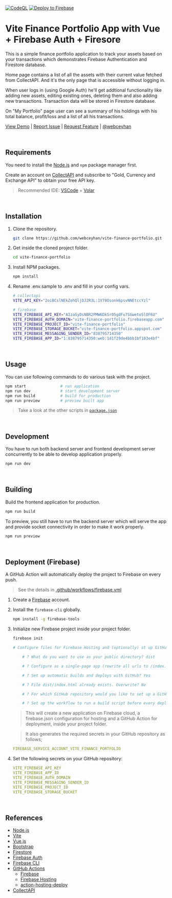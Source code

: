 <!-- AUTOMATION BADGES -->

[![CodeQL](https://github.com/webceyhan/vite-finance-portfolio/actions/workflows/codeql-analysis.yml/badge.svg)](https://github.com/webceyhan/vite-finance-portfolio/actions/workflows/codeql-analysis.yml)
[![Deploy to Firebase](https://github.com/webceyhan/vite-finance-portfolio/actions/workflows/firebase.yml/badge.svg)](https://github.com/webceyhan/vite-finance-portfolio/actions/workflows/firebase.yml)

<!-- LOGO (OPTIONAL) -->

<!-- <img src="./src/assets/logo.png" width="100px"> -->

 <!-- HEADER ///////////////////////////////////////////////////////////// -->

# Vite Finance Portfolio App with Vue + Firebase Auth + Firesore

This is a simple finance portfolio application to track your assets based on your transactions which demonstrates Firebase Authentication and Firestore database.

Home page contains a list of all the assets with their current value fetched from CollectAPI. And it's the only page that is accessible without logging in.

When user logs in (using Google Auth) he'll get addtional functionality like adding new assets, editing existing ones, deleting them and also adding new transactions.
Transaction data will be stored in Firestore database.

On "My Portfolio" page user can see a summary of his holdings with his total balance, profit/loss and a list of all his transactions.

[View Demo](https://vite-finance-portfolio.web.app/) |
[Report Issue](https://github.com/webceyhan/vite-finance-portfolio/issues) |
[Request Feature](https://github.com/webceyhan/vite-finance-portfolio/pulls) |
[@webceyhan](https://twitter.com/webceyhan)

<br>
<!-- REQUIREMENTS /////////////////////////////////////////////////////// -->

## Requirements

You need to install the [Node.js](https://nodejs.dev/)
and `npm` package manager first.

Create an account on [CollectAPI](https://collectapi.com/) 
and subscribe to "Gold, Currency and Exchange API" to obtain your free API key.

> Recommended IDE:
> [VSCode](https://code.visualstudio.com/) + [Volar](https://marketplace.visualstudio.com/items?itemName=johnsoncodehk.volar)

<br>
<!-- INSTALLATION //////////////////////////////////////////////////////// -->

## Installation

1. Clone the repository.
    ```sh
    git clone https://github.com/webceyhan/vite-finance-portfolio.git
    ```
2. Get inside the cloned project folder.
    ```sh
    cd vite-finance-portfolio
    ```
3. Install NPM packages.
    ```sh
    npm install
    ```
4. Rename .env.sample to .env and fill in your config vars.
    ```sh
    # collectapi
    VITE_API_KEY="2oiBCslNEkZohQljDJ2R3L:1V70Osonk6psvNNEtccYzl"

    # firebase
    VITE_FIREBASE_API_KEY="AIzaSyDsNBR2PMW6DkSr05gdFu7SGwetoSlOF6U"
    VITE_FIREBASE_AUTH_DOMAIN="vite-finance-portfolio.firebaseapp.com"
    VITE_FIREBASE_PROJECT_ID="vite-finance-portfolio"
    VITE_FIREBASE_STORAGE_BUCKET="vite-finance-portfolio.appspot.com"
    VITE_FIREBASE_MESSAGING_SENDER_ID="838795714350"
    VITE_FIREBASE_APP_ID="1:838795714350:web:1d1f29de4bbb1bf103e4bf"
    ```

<br>
<!-- USAGE /////////////////////////////////////////////////////////////// -->

## Usage

You can use following commands to do various task with the project.

```sh
npm start               # run application
npm run dev             # start development server
npm run build           # build for production
npm run preview         # preview built app
```

> Take a look at the other scripts in [`package.json`](./package.json)

<br>
<!-- DEVELOPMENT ///////////////////////////////////////////////////////// -->

## Development

You have to run both backend server and frontend development server concurrently to be able to develop application properly.

```sh
npm run dev
```

<br>
<!-- BUILDING //////////////////////////////////////////////////////////// -->

## Building

Build the frontend application for production.

```sh
npm run build
```

To preview, you still have to run the backend server which will serve the app and provide socket connectivity in order to make it work properly.

```sh
npm run preview
```

<br>
<!-- DEPLOYMENT ////////////////////////////////////////////////////////// -->

## Deployment (Firebase)

A GitHub Action will automatically deploy the project to Firebase on every push.

> See the details in [.github/workflows/firebase.yml](./.github/workflows/firebase.yml)

1. Create a [Firebase](https://firebase.google.com/) account.

2. Install the `firebase-cli` globally.

    ```sh
    npm install -g firebase-tools
    ```

3. Initialize new Firebase project inside your project folder.

    ```sh
    firebase init
    
    # Configure files for Firebase Hosting and (optionally) st up GitHub Action deploys

        # ? What do you want to use as your public directory? dist

        # ? Configure as a single-page app (rewrite all urls to /index.html)? Yes

        # ? Set up automatic builds and deploys with GitHub? Yes

        # ? File dist/index.html already exists. Overwrite? No

        # ? For which GitHub repository would you like to set up a GitHub workflow? (format: user/repository) webceyhan/vue-splendid-food

        # ? Set up the workflow to run a build script before every deploy? Yes
    ```

    > This will create a new application on Firebase cloud, a firebase.json configuration for hosting and a GitHub Action for deployment, inside your project folder.

    > It also generates the required secrets in your GitHub repository as follows;

    ```yaml
    FIREBASE_SERVICE_ACCOUNT_VITE_FINANCE_PORTFOLIO
    ```

4. Set the following secrets on your GitHub repository:
    ```yaml
    VITE_FIREBASE_API_KEY
    VITE_FIREBASE_APP_ID
    VITE_FIREBASE_AUTH_DOMAIN
    VITE_FIREBASE_MESSAGING_SENDER_ID
    VITE_FIREBASE_PROJECT_ID
    VITE_FIREBASE_STORAGE_BUCKET
    ```

<br>
<!-- REFERENCES ////////////////////////////////////////////////////////// -->

## References

-   [Node.js](https://nodejs.dev/)
-   [Vite](https://vitejs.dev/)
-   [Vue.js](https://vuejs.org/)
-   [Bootstrap](https://getbootstrap.com)
-   [Firestore](https://firebase.google.com/docs/firestore)
-   [Firebase Auth](https://firebase.google.com/docs/auth)
-   [Firebase CLI](https://firebase.google.com/docs/cli)
-   [GitHub Actions](https://docs.github.com/en/actions)
    -   [Firebase](https://firebase.google.com/)
    -   [Firebase Hosting](https://firebase.google.com/docs/hosting/)
    -   [action-hosting-deploy](https://github.com/FirebaseExtended/action-hosting-deploy)
-   [CollectAPI](https://collectapi.com/)

